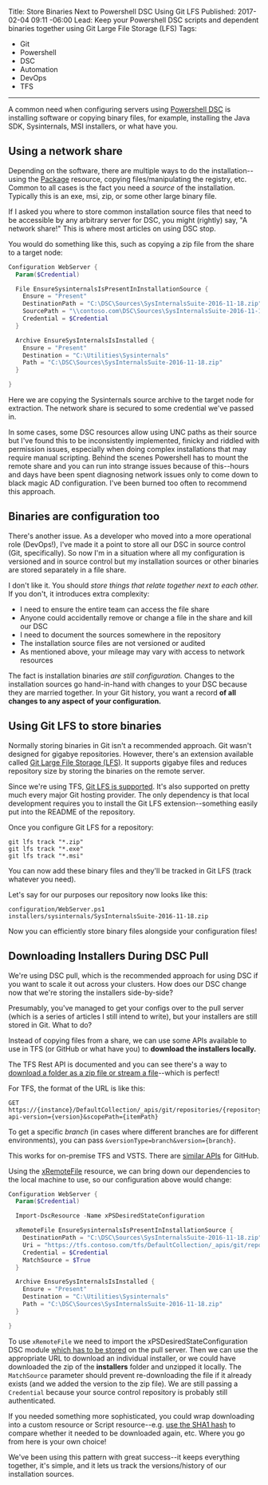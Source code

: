 Title: Store Binaries Next to Powershell DSC Using Git LFS
Published: 2017-02-04 09:11 -06:00
Lead: Keep your Powershell DSC scripts and dependent binaries together using Git Large File Storage (LFS)
Tags:
- Git
- Powershell
- DSC
- Automation
- DevOps
- TFS
---

A common need when configuring servers using [Powershell DSC](https://msdn.microsoft.com/en-us/powershell/dsc/overview) is installing software or copying binary files, for example, installing the Java SDK, Sysinternals, MSI installers, or what have you.

<!-- More -->

## Using a network share

Depending on the software, there are multiple ways to do the installation--using the [Package](https://msdn.microsoft.com/en-us/powershell/dsc/packageresource) resource, copying files/manipulating the registry, etc. Common to all cases is the fact you need a *source* of the installation. Typically this is an exe, msi, zip, or some other large binary file.

If I asked you where to store common installation source files that need to be accessible by any arbitrary server for DSC, you might (rightly) say, "A network share!" This is where most articles on using DSC stop.

You would do something like this, such as copying a zip file from the share to a target node:

```powershell
Configuration WebServer {
  Param($Credential)

  File EnsureSysinternalsIsPresentInInstallationSource {
    Ensure = "Present"
    DestinationPath = "C:\DSC\Sources\SysInternalsSuite-2016-11-18.zip"
    SourcePath = "\\contoso.com\DSC\Sources\SysInternalsSuite-2016-11-18.zip"
    Credential = $Credential
  }

  Archive EnsureSysInternalsIsInstalled {
    Ensure = "Present"
    Destination = "C:\Utilities\Sysinternals"
    Path = "C:\DSC\Sources\SysInternalsSuite-2016-11-18.zip"
  }

}
```

Here we are copying the Sysinternals source archive to the target node for extraction. The network share is secured to some credential we've passed in. 

In some cases, some DSC resources allow using UNC paths as their source but I've found this to be inconsistently implemented, finicky and riddled with permission issues, especially when doing complex installations that may require manual scripting. Behind the scenes Powershell has to mount the remote share and you can run into strange issues because of this--hours and days have been spent diagnosing network issues only to come down to black magic AD configuration. I've been burned too often to recommend this approach.

## Binaries are configuration too

There's another issue. As a developer who moved into a more operational role (DevOps!), I've made it a point to store all our DSC in source control (Git, specifically). So now I'm in a situation where all my configuration is versioned and in source control but my installation sources or other binaries are stored separately in a file share.

I don't like it. You should *store things that relate together next to each other.* If you don't, it introduces extra complexity:

- I need to ensure the entire team can access the file share
- Anyone could accidentally remove or change a file in the share and kill our DSC
- I need to document the sources somewhere in the repository
- The installation source files are not versioned or audited
- As mentioned above, your mileage may vary with access to network resources

The fact is installation binaries *are still configuration.* Changes to the installation sources go hand-in-hand with changes to your DSC because they are married together. In your Git history, you want a record **of all changes to any aspect of your configuration.**

## Using Git LFS to store binaries

Normally storing binaries in Git isn't a recommended approach. Git wasn't designed for gigabye repositories. However, there's an extension available called [Git Large File Storage (LFS)](https://git-lfs.github.com/). It supports gigabye files and reduces repository size by storing the binaries on the remote server.

Since we're using TFS, [Git LFS is supported](https://www.visualstudio.com/en-us/docs/git/manage-large-files). It's also supported on pretty much every major Git hosting provider. The only dependency is that local development requires you to install the Git LFS extension--something easily put into the README of the repository.

Once you configure Git LFS for a repository:

    git lfs track "*.zip"
    git lfs track "*.exe"
    git lfs track "*.msi"

You can now add these binary files and they'll be tracked in Git LFS (track whatever you need).

Let's say for our purposes our repository now looks like this:

    configuration/WebServer.ps1
    installers/sysinternals/SysInternalsSuite-2016-11-18.zip

Now you can efficiently store binary files alongside your configuration files!

## Downloading Installers During DSC Pull

We're using DSC pull, which is the recommended approach for using DSC if you want to scale it out across your clusters. How does our DSC change now that we're storing the installers side-by-side?

Presumably, you've managed to get your configs over to the pull server (which is a series of articles I still intend to write), but your installers are still stored in Git. What to do?

Instead of copying files from a share, we can use some APIs available to use in TFS (or GitHub or what have you) to **download the installers locally.**

The TFS Rest API is documented and you can see there's a way to [download a folder as a zip file or stream a file](https://www.visualstudio.com/en-us/docs/integrate/api/git/items#get-a-file)--which is perfect!

For TFS, the format of the URL is like this:

    GET https://{instance}/DefaultCollection/_apis/git/repositories/{repository}/items?api-version={version}&scopePath={itemPath}

To get a specific *branch* (in cases where different branches are for different environments), you can pass `&versionType=branch&version={branch}`.

This works for on-premise TFS and VSTS. There are [similar APIs](https://developer.github.com/v3/repos/contents/#get-archive-link) for GitHub.

Using the [xRemoteFile](https://github.com/PowerShell/xPSDesiredStateConfiguration#xremotefile) resource, we can bring down our dependencies to the local machine to use, so our configuration above would change:

```powershell
Configuration WebServer {
  Param($Credential)

  Import-DscResource -Name xPSDesiredStateConfiguration 

  xRemoteFile EnsureSysinternalsIsPresentInInstallationSource {
    DestinationPath = "C:\DSC\Sources\SysInternalsSuite-2016-11-18.zip"
    Uri = "https://tfs.contoso.com/tfs/DefaultCollection/_apis/git/repositories/DSC/items?api-version=1.0&scopePath=installers/sysinternals/SysInternalsSuite-2016-11-18.zip"
    Credential = $Credential
    MatchSource = $True
  }

  Archive EnsureSysInternalsIsInstalled {
    Ensure = "Present"
    Destination = "C:\Utilities\Sysinternals"
    Path = "C:\DSC\Sources\SysInternalsSuite-2016-11-18.zip"
  }

}
```

To use `xRemoteFile` we need to import the xPSDesiredStateConfiguration DSC module [which has to be stored](https://msdn.microsoft.com/en-us/powershell/dsc/pullserver#placing-configurations-and-resources) on the pull server. Then we can use the appropriate URL to download an individual installer, or we could have downloaded the zip of the **installers** folder and unzipped it locally. The `MatchSource` parameter should prevent re-downloading the file if it already exists (and we added the version to the zip file). We are still passing a `Credential` because your source control repository is probably still authenticated.

If you needed something more sophisticated, you could wrap downloading into a custom resource or Script resource--e.g. [use the SHA1 hash](https://www.visualstudio.com/en-us/docs/integrate/api/git/items#get-item-metadata-for) to compare whether it needed to be downloaded again, etc. Where you go from here is your own choice!

We've been using this pattern with great success--it keeps everything together, it's simple, and it lets us track the versions/history of our installation sources.